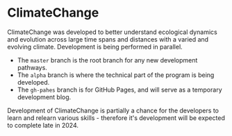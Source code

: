 # ClimateChange

ClimateChange was developed to better understand
ecological dynamics and evolution across large
time spans and distances with a varied and
evolving climate. Development is being performed
in parallel.

* The `master` branch is the root branch for any
  new development pathways.
* The `alpha` branch is where the technical part
  of the program is being developed.
* The `gh-pahes` branch is for GitHub Pages, and
  will serve as a temporary development blog.

Development of ClimateChange is partially a
chance for the developers to learn and relearn
various skills - therefore it's development will
be expected to complete late in 2024.
